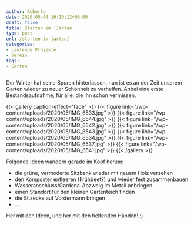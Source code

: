 ```yaml
---
author: Roberto
date: 2020-05-04 16:10:12+00:00
draft: false
title: Starten im 'Jarten
type: post
url: /starten-im-jarten/
categories:
- Laufende Projekte
- Verein
tags:
- Garten
---
```





Der Winter hat seine Spuren hinterlassen, nun ist es an der Zeit unserem Garten wieder zu neuer Schönheit zu verhelfen. Anbei eine erste Bestandsaufnahme, für alle, die ihn schon vermissen.





<!-- more -->



{{< gallery caption-effect="fade" >}}
  {{< figure link="/wp-content/uploads/2020/05/IMG_6533.jpg" >}}
  {{< figure link="/wp-content/uploads/2020/05/IMG_6544.jpg" >}}
  {{< figure link="/wp-content/uploads/2020/05/IMG_6542.jpg" >}}
  {{< figure link="/wp-content/uploads/2020/05/IMG_6543.jpg" >}}
  {{< figure link="/wp-content/uploads/2020/05/IMG_6534.jpg" >}}
  {{< figure link="/wp-content/uploads/2020/05/IMG_6537.jpg" >}}
  {{< figure link="/wp-content/uploads/2020/05/IMG_6541.jpg" >}}
{{< /gallery >}}





Folgende Ideen wandern gerade im Kopf herum:





* die grüne, vermoderte Sitzbank wieder mit neuem Holz versehen
* den Komposter entleeren (Frühbeet?) und wieder fest zusammenbauen
* Wasseranschluss/Gardena-Abzweig im Metall anbringen
* einen Standort für den kleinen Gartenteich finden
* die Sitzecke auf Vordermann bringen
* ...


Her mit den Ideen, und her mit den helfenden Händen! :)



